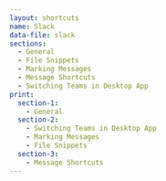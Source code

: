 ```yaml
---
layout: shortcuts
name: Slack
data-file: slack
sections:
  - General
  - File Snippets
  - Marking Messages
  - Message Shortcuts
  - Switching Teams in Desktop App
print:
  section-1:
    - General
  section-2:
    - Switching Teams in Desktop App
    - Marking Messages
    - File Snippets
  section-3:
    - Message Shortcuts
---
```


